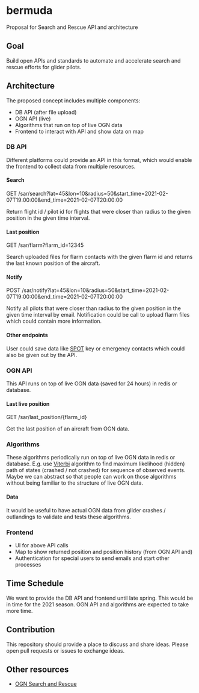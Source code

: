 # bermuda

Proposal for Search and Rescue API and architecture

## Goal

Build open APIs and standards to automate and accelerate search and rescue efforts for glider pilots.

## Architecture

The proposed concept includes multiple components:

- DB API (after file upload)
- OGN API (live)
- Algorithms that run on top of live OGN data
- Frontend to interact with API and show data on map

### DB API

Different platforms could provide an API in this format, which would enable the frontend to collect data from multiple resources.

#### Search

GET /sar/search?lat=45&lon=10&radius=50&start_time=2021-02-07T19:00:00&end_time=2021-02-07T20:00:00

Return flight id / pilot id for flights that were closer than radius to the given position in the given time interval.

#### Last position

GET /sar/flarm?flarm_id=12345

Search uploaded files for flarm contacts with the given flarm id and returns the last known position of the aircraft.

#### Notify

POST /sar/notify?lat=45&lon=10&radius=50&start_time=2021-02-07T19:00:00&end_time=2021-02-07T20:00:00

Notify all pilots that were closer than radius to the given position in the given time interval by email. Notification could be call to upload flarm files which could contain more information.

#### Other endpoints

User could save data like [SPOT](https://www.findmespot.com/en-us/) key or emergency contacts which could also be given out by the API.

### OGN API

This API runs on top of live OGN data (saved for 24 hours) in redis or database.

#### Last live position

GET /sar/last_position/{flarm_id}

Get the last position of an aircraft from OGN data.

### Algorithms

These algorithms periodically run on top of live OGN data in redis or database. E.g. use [Viterbi](https://en.wikipedia.org/wiki/Viterbi_algorithm) algorithm to find maximum likelihood (hidden) path of states (crashed / not crashed) for sequence of observed events. Maybe we can abstract so that people can work on those algorithms without being familiar to the structure of live OGN data.

#### Data

It would be useful to have actual OGN data from glider crashes / outlandings to validate and tests these algorithms.

### Frontend

- UI for above API calls
- Map to show returned position and position history (from OGN API and)
- Authentication for special users to send emails and start other processes

## Time Schedule

We want to provide the DB API and frontend until late spring. This would be in time for the 2021 season. OGN API and algorithms are expected to take more time.

## Contribution

This repository should provide a place to discuss and share ideas. Please open pull requests or issues to exchange ideas.

## Other resources

- [OGN Search and Rescue](http://wiki.glidernet.org/sar)